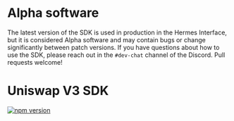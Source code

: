 # Alpha software

The latest version of the SDK is used in production in the Hermes Interface,
but it is considered Alpha software and may contain bugs or change significantly between patch versions.
If you have questions about how to use the SDK, please reach out in the `#dev-chat` channel of the Discord.
Pull requests welcome!

# Uniswap V3 SDK

[![npm version](https://img.shields.io/npm/v/hermes-v2-sdk/latest.svg)](https://www.npmjs.com/package/hermes-v2-sdk/v/latest)
<!-- [![npm bundle size (scoped version)](https://img.shields.io/bundlephobia/minzip/hermes-v2-sdk/latest.svg)](https://bundlephobia.com/result?p=hermes-v2-sdk@latest) -->

<!-- In-depth documentation on this SDK is available at [docs.maiadao.io](https://v2-docs.maiadao.io/). -->

